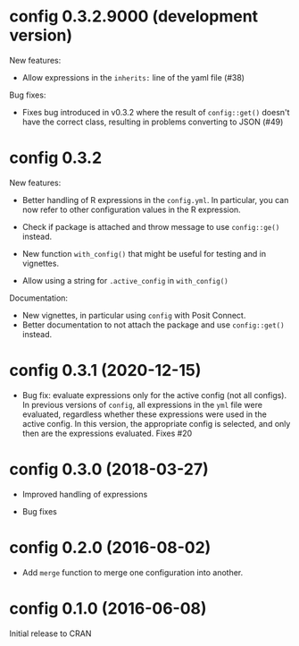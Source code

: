 # config 0.3.2.9000 (development version)

New features:

- Allow expressions in the `inherits:` line of the yaml file (#38)


Bug fixes:

- Fixes bug introduced in v0.3.2 where the result of `config::get()` doesn't 
have the correct class, resulting in problems converting to JSON (#49)

# config 0.3.2

New features:

- Better handling of R expressions in the `config.yml`.  In particular, you can 
now refer to other configuration values in the R expression.

- Check if package is attached and throw message to use `config::ge()` instead.

- New function `with_config()` that might be useful for testing and in vignettes.

- Allow using a string for `.active_config` in `with_config()`


Documentation:

- New vignettes, in particular using `config` with Posit Connect.
- Better documentation to not attach the package and use `config::get()` instead.


# config 0.3.1 (2020-12-15)

* Bug fix: evaluate expressions only for the active config (not all configs). In
previous versions of `config`, all expressions in the `yml` file were evaluated,
regardless whether these expressions were used in the active config.  In this
version, the appropriate config is selected, and only then are the expressions
evaluated.  Fixes #20

# config 0.3.0 (2018-03-27)

* Improved handling of expressions

* Bug fixes

# config 0.2.0 (2016-08-02)

* Add `merge` function to merge one configuration into another.


# config 0.1.0 (2016-06-08)

Initial release to CRAN
